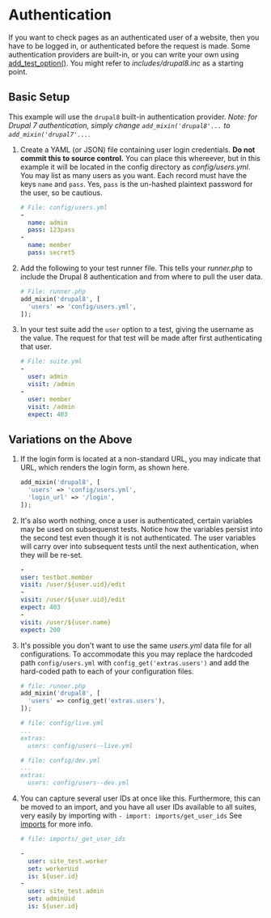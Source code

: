 # Authentication

If you want to check pages as an authenticated user of a website, then you have to be logged in, or authenticated before the request is made. Some authentication providers are built-in, or you can write your own using  [add_test_option()](@options). You might refer to _includes/drupal8.inc_ as a starting point.

## Basic Setup

This example will use the `drupal8` built-in authentication provider. _Note: for Drupal 7 authentication, simply change `add_mixin('drupal8'...` to `add_mixin('drupal7'...`_.

1. Create a YAML (or JSON) file containing user login credentials.  **Do not commit this to source control.** You can place this whereever, but in this example it will be located in the config directory as _config/users.yml_. You may list as many users as you want. Each record must have the keys `name` and `pass`. Yes, `pass` is the un-hashed plaintext password for the user, so be cautious.

    ```yaml
    # File: config/users.yml
    -
      name: admin
      pass: 123pass
    -
      name: member
      pass: secret5
    ```

2. Add the following to your test runner file. This tells your _runner.php_ to include the Drupal 8 authentication and from where to pull the user data.

    ```php
    # File: runner.php
    add_mixin('drupal8', [
      'users' => 'config/users.yml',
    ]); 
    ```

4. In your test suite add the `user` option to a test, giving the username as the value. The request for that test will be made after first authenticating that user.

   ```yaml
   # File: suite.yml
   -
     user: admin
     visit: /admin
   -
     user: member
     visit: /admin
     expect: 403

   ```

## Variations on the Above

1. If the login form is located at a non-standard URL, you may indicate that URL, which renders the login form, as shown here.

    ```php
    add_mixin('drupal8', [
      'users' => 'config/users.yml',
      'login_url' => '/login',
    ]); 
    ```

2. It's also worth nothing, once a user is authenticated, certain variables may be used on subsequenst tests. Notice how the variables persist into the second test even though it is not authenticated. The user variables will carry over into subsequent tests until the next authentication, when they will be re-set.

   ```yaml
   -
   user: testbot.member
   visit: /user/${user.uid}/edit
   -
   visit: /user/${user.uid}/edit
   expect: 403
   -
   visit: /user/${user.name}
   expect: 200
   ```
3. It's possible you don't want to use the same _users.yml_ data file for all configurations. To accommodate this you may replace the hardcoded path `config/users.yml` with `config_get('extras.users')` and add the hard-coded path to each of your configuration files.

   ```php
   # file: runner.php
   add_mixin('drupal8', [
     'users' => config_get('extras.users'),
   ]); 
   ```

   ```yaml
   # file: config/live.yml
   ...
   extras:
     users: config/users--live.yml
   ```

   ```yaml
   # file: config/dev.yml
   ...
   extras:
     users: config/users--dev.yml
   ```
4. You can capture several user IDs at once like this. Furthermore, this can be moved to an import, and you have all user IDs available to all suites, very easily by importing with `- import: imports/get_user_ids`  See [imports](@plugin_import) for more info.

   ```yaml
   # file: imports/_get_user_ids
   
   -
     user: site_test.worker
     set: workerUid
     is: ${user.id}
   -
     user: site_test.admin
     set: adminUid
     is: ${user.id}
   ```
